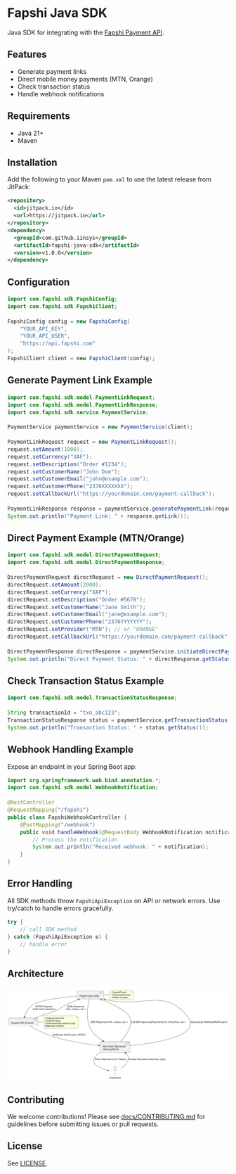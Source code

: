 # Fapshi Java SDK

Java SDK for integrating with the [Fapshi Payment API](https://docs.fapshi.com/en/api-reference/getting-started).

## Features
- Generate payment links
- Direct mobile money payments (MTN, Orange)
- Check transaction status
- Handle webhook notifications

## Requirements
- Java 21+
- Maven

## Installation

Add the following to your Maven `pom.xml` to use the latest release from JitPack:

```xml
<repository>
  <id>jitpack.io</id>
  <url>https://jitpack.io</url>
</repository>
<dependency>
  <groupId>com.github.iinsys</groupId>
  <artifactId>fapshi-java-sdk</artifactId>
  <version>v1.0.0</version>
</dependency>
```

## Configuration

```java
import com.fapshi.sdk.FapshiConfig;
import com.fapshi.sdk.FapshiClient;

FapshiConfig config = new FapshiConfig(
    "YOUR_API_KEY",
    "YOUR_API_USER",
    "https://api.fapshi.com"
);
FapshiClient client = new FapshiClient(config);
```

## Generate Payment Link Example

```java
import com.fapshi.sdk.model.PaymentLinkRequest;
import com.fapshi.sdk.model.PaymentLinkResponse;
import com.fapshi.sdk.service.PaymentService;

PaymentService paymentService = new PaymentService(client);

PaymentLinkRequest request = new PaymentLinkRequest();
request.setAmount(1000);
request.setCurrency("XAF");
request.setDescription("Order #1234");
request.setCustomerName("John Doe");
request.setCustomerEmail("john@example.com");
request.setCustomerPhone("2376XXXXXXX");
request.setCallbackUrl("https://yourdomain.com/payment-callback");

PaymentLinkResponse response = paymentService.generatePaymentLink(request);
System.out.println("Payment Link: " + response.getLink());
```

## Direct Payment Example (MTN/Orange)

```java
import com.fapshi.sdk.model.DirectPaymentRequest;
import com.fapshi.sdk.model.DirectPaymentResponse;

DirectPaymentRequest directRequest = new DirectPaymentRequest();
directRequest.setAmount(2000);
directRequest.setCurrency("XAF");
directRequest.setDescription("Order #5678");
directRequest.setCustomerName("Jane Smith");
directRequest.setCustomerEmail("jane@example.com");
directRequest.setCustomerPhone("2376YYYYYYY");
directRequest.setProvider("MTN"); // or "ORANGE"
directRequest.setCallbackUrl("https://yourdomain.com/payment-callback");

DirectPaymentResponse directResponse = paymentService.initiateDirectPayment(directRequest);
System.out.println("Direct Payment Status: " + directResponse.getStatus());
```

## Check Transaction Status Example

```java
import com.fapshi.sdk.model.TransactionStatusResponse;

String transactionId = "txn_abc123";
TransactionStatusResponse status = paymentService.getTransactionStatus(transactionId);
System.out.println("Transaction Status: " + status.getStatus());
```

## Webhook Handling Example

Expose an endpoint in your Spring Boot app:

```java
import org.springframework.web.bind.annotation.*;
import com.fapshi.sdk.model.WebhookNotification;

@RestController
@RequestMapping("/fapshi")
public class FapshiWebhookController {
    @PostMapping("/webhook")
    public void handleWebhook(@RequestBody WebhookNotification notification) {
        // Process the notification
        System.out.println("Received webhook: " + notification);
    }
}
```

## Error Handling

All SDK methods throw `FapshiApiException` on API or network errors. Use try/catch to handle errors gracefully.

```java
try {
    // call SDK method
} catch (FapshiApiException e) {
    // handle error
}
```

## Architecture

![Fapshi Java SDK Architecture](docs/images/fapshi-flow.png)

## Contributing

We welcome contributions! Please see [docs/CONTRIBUTING.md](docs/CONTRIBUTING.md) for guidelines before submitting issues or pull requests.

## License
See [LICENSE](LICENSE). 
